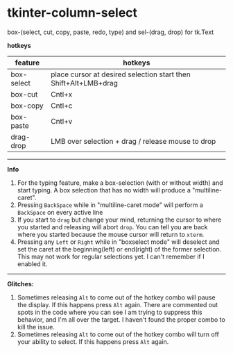 # tkinter-column-select

box-(select, cut, copy, paste, redo, type) and sel-(drag, drop) for tk.Text

**hotkeys**

| feature     | hotkeys                                                         |
|-------------|-----------------------------------------------------------------|
| box-select  | place cursor at desired selection start then Shift+Alt+LMB+drag |
| box-cut     | Cntl+x                                                          |
| box-copy    | Cntl+c                                                          |
| box-paste   | Cntl+v                                                          |
| drag-drop   | LMB over selection + drag / release mouse to drop               |

--------------

**Info**
1) For the typing feature, make a box-selection (with or without width) and start typing. A box selection that has no width will produce a "multiline-caret".
2) Pressing `BackSpace` while in "multiline-caret mode" will perform a `BackSpace` on every active line
3) If you start to `drag` but change your mind, returning the cursor to where you started and releasing will abort `drop`. You can tell you are back where you started because the mouse cursor will return to `xterm`.
4) Pressing any `Left` or `Right` while in "boxselect mode" will deselect and set the caret at the beginning(left) or end(right) of the former selection. This may not work for regular selections yet. I can't remember if I enabled it.

--------------

**Glitches:**

1) Sometimes releasing `Alt` to come out of the hotkey combo will pause the display. If this happens press `Alt` again. There are commented out spots in the code where you can see I am trying to suppress this behavior, and I'm all over the target. I haven't found the proper combo to kill the issue.
2) Sometimes releasing `Alt` to come out of the hotkey combo will turn off your ability to select. If this happens press `Alt` again.

